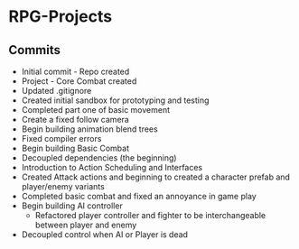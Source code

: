 # RPG-Projects

## Commits
* Initial commit - Repo created
* Project - Core Combat created
* Updated .gitignore
* Created initial sandbox for prototyping and testing
* Completed part one of basic movement
* Create a fixed follow camera
* Begin building animation blend trees
* Fixed compiler errors
* Begin building Basic Combat
* Decoupled dependencies (the beginning)
* Introduction to Action Scheduling and Interfaces
* Created Attack actions and beginning to created a character prefab and player/enemy variants
* Completed basic combat and fixed an annoyance in game play
* Begin building AI controller
    * Refactored player controller and fighter to be interchangeable between player and enemy
* Decoupled control when AI or Player is dead